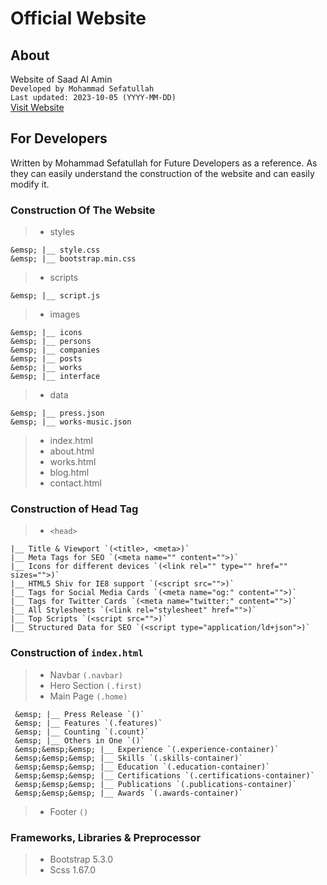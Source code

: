 # Official Website

## About

Website of Saad Al Amin  
`Developed by Mohammad Sefatullah`  
`Last updated: 2023-10-05 (YYYY-MM-DD)`  
[Visit Website](https://saadalamin.github.io/)

## For Developers

Written by Mohammad Sefatullah for Future Developers as a reference. As they can easily understand the construction of the website and can easily modify it.

### Construction Of The Website

> - styles

    &emsp; |__ style.css
    &emsp; |__ bootstrap.min.css

> - scripts

    &emsp; |__ script.js

> - images

    &emsp; |__ icons
    &emsp; |__ persons
    &emsp; |__ companies
    &emsp; |__ posts
    &emsp; |__ works
    &emsp; |__ interface

> - data

    &emsp; |__ press.json
    &emsp; |__ works-music.json

> - index.html
> - about.html
> - works.html
> - blog.html
> - contact.html

### Construction of Head Tag

> - `<head>`

    |__ Title & Viewport `(<title>, <meta>)`
    |__ Meta Tags for SEO `(<meta name="" content="">)`
    |__ Icons for different devices `(<link rel="" type="" href="" sizes="">)`
    |__ HTML5 Shiv for IE8 support `(<script src="">)`
    |__ Tags for Social Media Cards `(<meta name="og:" content="">)`
    |__ Tags for Twitter Cards `(<meta name="twitter:" content="">)`
    |__ All Stylesheets `(<link rel="stylesheet" href="">)`
    |__ Top Scripts `(<script src="">)`
    |__ Structured Data for SEO `(<script type="application/ld+json">)`

### Construction of `index.html`

> - Navbar `(.navbar)`
> - Hero Section `(.first)`
> - Main Page `(.home)`

     &emsp; |__ Press Release `()`
     &emsp; |__ Features `(.features)`
     &emsp; |__ Counting `(.count)`
     &emsp; |__ Others in One `()`
     &emsp;&emsp;&emsp; |__ Experience `(.experience-container)`
     &emsp;&emsp;&emsp; |__ Skills `(.skills-container)`
     &emsp;&emsp;&emsp; |__ Education `(.education-container)`
     &emsp;&emsp;&emsp; |__ Certifications `(.certifications-container)`
     &emsp;&emsp;&emsp; |__ Publications `(.publications-container)`
     &emsp;&emsp;&emsp; |__ Awards `(.awards-container)`

> - Footer `()`

### Frameworks, Libraries & Preprocessor

> - Bootstrap 5.3.0
> - Scss 1.67.0

